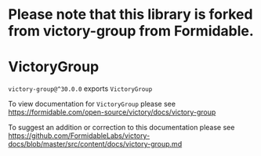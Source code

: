 # Please note that this library is forked from victory-group from Formidable.

# VictoryGroup

`victory-group@^30.0.0` exports `VictoryGroup`

To view documentation for `VictoryGroup` please see https://formidable.com/open-source/victory/docs/victory-group

To suggest an addition or correction to this documentation please see https://github.com/FormidableLabs/victory-docs/blob/master/src/content/docs/victory-group.md
